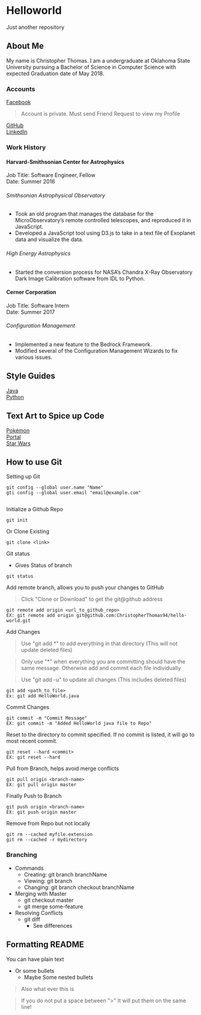 # Helloworld
Just another repository

## About Me
My name is Christopher Thomas. I am a undergraduate at Oklahoma State University pursuing a Bachelor of Science in Computer Science with expected Graduation date of May 2018.

### Accounts
[Facebook](https://www.facebook.com/CCThomas94)<br>
> Account is private. Must send Friend Request to view my Profile

[GitHub](https://github.com/CCThomas)<br>
[LinkedIn](https://www.linkedin.com/in/christopher-c-thomas/)<br>

### Work History
#### Harvard-Smithsonian Center for Astrophysics
Job Title: Software Engineer, Fellow<br>
Date: Summer 2016
###### Smithsonian Astrophysical Observatory
* Took an old program that manages the database for the MicroObservatory’s remote controlled telescopes, and reproduced it in JavaScript.
* Developed a JavaScript tool using D3.js to take in a text file of Exoplanet data and visualize the data.
###### High Energy Astrophysics
* Started the conversion process for NASA’s Chandra X-Ray Observatory Dark Image Calibration software from IDL to Python.

#### Cerner Corporation
Job Title: Software Intern<br>
Date: Summer 2017
###### Configuration Management
* Implemented a new feature to the Bedrock Framework.
* Modified several of the Configuration Management Wizards to fix various issues.

## Style Guides
[Java](StyleGuides/StyleGuide-Java.md) <br/>
[Python](https://www.python.org/dev/peps/pep-0008/)

## Text Art to Spice up Code
[Pokémon](TextArt/Pokémon.txt)<br/>
[Portal](TextArt/Portal.txt)<br/>
[Star Wars](TextArt/StarWars.txt)<br/>

## How to use Git

Setting up Git
```
git config --global user.name "Name"
gti config --global user.email "email@example.com"
```

```

```

Initialize a Github Repo
```
git init
```
Or Clone Existing
```
git clone <link>
```

Git status
- Gives Status of branch
```
git status
```

Add remote branch, allows you to push your changes to GitHub
> Click "Clone or Download" to get the git@github address

```
git remote add origin <url_to_github_repo>
EX: git remote add origin git@github.com:ChristopherThomas94/hello-world.git
```

Add Changes
> Use "git add *" to add everything in that directory (This will not update deleted files)

> Only use "*" when everything you are committing should have the same message. Otherwise add and commit each file individually

> Use "git add -u" to update all changes (This includes deleted files)

```
git add <path_to_file>
Ex: git add HelloWorld.java
```

Commit Changes
```
git commit -m "Commit Message"
EX: git commit -m "Added HelloWorld java file to Repo"
```

Reset to the directory to commit specified. If no commit is listed, it will go to most recent commit.
```
git reset --hard <commit>
EX: git reset --hard
```

Pull from Branch, helps avoid merge conflicts
```
git pull origin <branch-name>
EX: git pull origin master
```

Finally Push to Branch
```
git push origin <branch-name>
EX: git push origin master
```

Remove from Repo but not locally
```
git rm --cached myfile.extension
git rm --cached -r mydirectory
```

### Branching
* Commands
  * Creating: git branch branchName
  * Viewing: git branch
  * Changing: git branch checkout branchName
* Merging with Master
  * git checkout master
  * git merge some-feature
* Resolving Conflicts
  * git diff
    * See differences


## Formatting README
You can have plain text

* Or some bullets
  * Maybe Some nested bullets
  
> Also what ever this is

> If you do not put a space between ">"
> It will put them on the same line!
